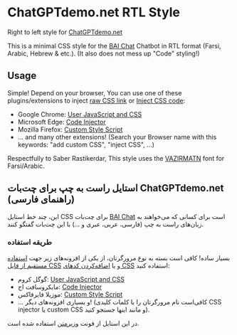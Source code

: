 # ChatGPTdemo.net RTL Style
Right to left style for [ChatGPTdemo.net](https://ChatGPTdemo.net)

This is a minimal CSS style for the [BAI Chat](https://chatbot.theb.ai/) Chatbot in RTL format (Farsi, Arabic, Hebrew &amp; etc.). (It also does not mess up "Code" styling!)

## Usage
Simple! Depend on your browser, You can use one of these plugins/extensions to inject [raw CSS link](https://raw.githubusercontent.com/HadiDastangoo/ChatGPTdemo.net-RTL-Style/main/style.css) or [Inject CSS code](https://github.com/HadiDastangoo/ChatGPTdemo.net-RTL-Style/blob/main/style.css):
* Google Chrome: [User JavaScript and CSS](https://chrome.google.com/webstore/detail/user-javascript-and-css/nbhcbdghjpllgmfilhnhkllmkecfmpld)
* Microsoft Edge: [Code Injector](https://microsoftedge.microsoft.com/addons/detail/code-injector/kgmlfocfgenookigofalapefagndnlnc)
* Mozilla Firefox: [Custom Style Script](https://addons.mozilla.org/en-US/firefox/addon/custom-style-script/)
* ... and many other extensions! (Search your Browser name with this keywords: "add custom CSS", "inject CSS", ...)

Respectfully to Saber Rastikerdar, This style uses the [VAZIRMATN](https://github.com/rastikerdar/vazirmatn) font for Farsi/Arabic.
&nbsp;
&nbsp;
## استایل راست به چپ برای چت‌بات ChatGPTdemo.net (راهنمای فارسی)
این، چند خط استایل CSS برای چت‌بات [BAI Chat](https://chatbot.theb.ai/) است برای کسانی که می‌خواهند به زبان‌های راست به چپ (فارسی، عربی، عبری و ...) با این چت‌بات گفتگو کنند.

### طریقه استفاده
بسیار ساده! کافی است بسته به نوع مرورگرتان، از یکی از افزونه‌های زیر جهت [استفاده مستقیم از فایل CSS](https://raw.githubusercontent.com/HadiDastangoo/ChatGPTdemo.net-RTL-Style/main/style.css) و یا [اضافه‌کردن کدهای CSS](https://github.com/HadiDastangoo/ChatGPTdemo.net-RTL-Style/blob/main/style.css) استفاده کنید:
* گوگل کروم: [User JavaScript and CSS](https://chrome.google.com/webstore/detail/user-javascript-and-css/nbhcbdghjpllgmfilhnhkllmkecfmpld)
* مایکروسافت اج: [Code Injector](https://microsoftedge.microsoft.com/addons/detail/code-injector/kgmlfocfgenookigofalapefagndnlnc)
* موزیلا فایرفاکس: [Custom Style Script](https://addons.mozilla.org/en-US/firefox/addon/custom-style-script/)
* ... و بسیاری افزونه‌های دیگر! (کافی‌است نام مرورگرتان را با کلمات کلیدی CSS injector یا custom CSS و مانند اینها جستجو کنید).

در این استایل از فونت [وزیرمتن](https://github.com/rastikerdar/vazirmatn) استفاده شده است.
